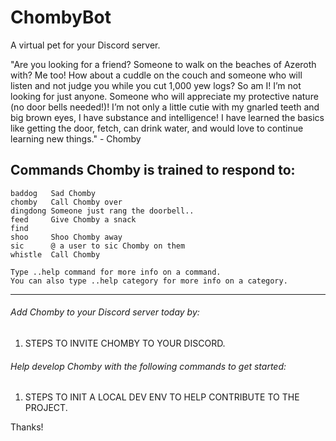 # ChombyBot
A virtual pet for your Discord server.

"Are you looking for a friend? Someone to walk on the beaches of Azeroth with? Me too! How about a cuddle on the couch and someone who will listen and not judge you while you cut 1,000 yew logs? So am I! I’m not looking for just anyone. Someone who will appreciate my protective nature (no door bells needed!)! I’m not only a little cutie with my gnarled teeth and big brown eyes, I have substance and intelligence! I have learned the basics like getting the door, fetch, can drink water, and would love to continue learning new things." - Chomby

## Commands Chomby is trained to respond to:
```
baddog   Sad Chomby
chomby   Call Chomby over
dingdong Someone just rang the doorbell..
feed     Give Chomby a snack
find     
shoo     Shoo Chomby away
sic      @ a user to sic Chomby on them
whistle  Call Chomby

Type ..help command for more info on a command.
You can also type ..help category for more info on a category.
```
---

###### Add Chomby to your Discord server today by:
1) STEPS TO INVITE CHOMBY TO YOUR DISCORD.

###### Help develop Chomby with the following commands to get started:
1) STEPS TO INIT A LOCAL DEV ENV TO HELP CONTRIBUTE TO THE PROJECT.

Thanks!